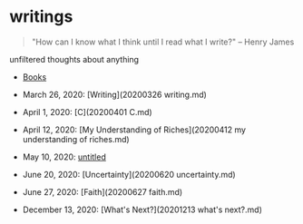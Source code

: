 # writings

> "How can I know what I think until I read what I write?" – Henry James 

unfiltered thoughts about anything

- [Books](./books.md)

- March 26, 2020: [Writing](20200326 writing.md)
- April 1, 2020: [C](20200401 C.md)
- April 12, 2020: [My Understanding of Riches](20200412 my understanding of riches.md)
- May 10, 2020: [untitled](20200510.md)
- June 20, 2020: [Uncertainty](20200620 uncertainty.md)
- June 27, 2020: [Faith](20200627 faith.md)
- December 13, 2020: [What's Next?](20201213 what's next?.md)

